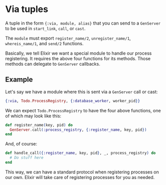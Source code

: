 # Via tuples

A tuple in the form `{:via, module, alias}` that you can send to a `GenServer` to be used in `start_link`, `call`, or `cast`.

The `module` must export `register_name/2`, `unregister_name/1`, `whereis_name/1`, and `send/2` functions.

Basically, we tell Elixir we want a special module to handle our process registering. It requires the above four functions for its methods. Those methods can delegate to `GenServer` callbacks.

## Example

Let's say we have a module where this is sent via a `GenServer` call or cast:

```elixir
{:via, Todo.ProcessRegistry, {:database_worker, worker_pid}}
```

We can expect `Todo.ProcessRegistry` to have the four above functions, one of which may look like this:

```elixir
def register_name(key, pid) do
  GenServer.call(:process_registry, {:register_name, key, pid})
end
```

And, of course:

```elixir
def handle_call({:register_name, key, pid}, _, process_registry) do
  # Do stuff here
end
```

This way, we can have a standard protocol when registering processes on our own. Elixir will take care of registering processes for you as needed.
